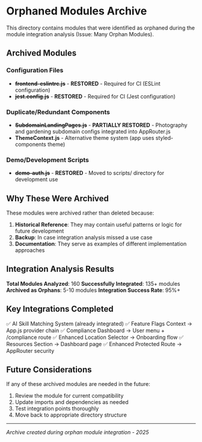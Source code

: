 # Orphaned Modules Archive

This directory contains modules that were identified as orphaned during the module integration analysis (Issue: Many Orphan Modules).

## Archived Modules

### Configuration Files
- ~~**frontend-eslintrc.js**~~ - **RESTORED** - Required for CI (ESLint configuration)
- ~~**jest.config.js**~~ - **RESTORED** - Required for CI (Jest configuration)

### Duplicate/Redundant Components
- ~~**SubdomainLandingPages.js**~~ - **PARTIALLY RESTORED** - Photography and gardening subdomain configs integrated into AppRouter.js
- **ThemeContext.js** - Alternative theme system (app uses styled-components theme)

### Demo/Development Scripts
- ~~**demo-auth.js**~~ - **RESTORED** - Moved to scripts/ directory for development use

## Why These Were Archived

These modules were archived rather than deleted because:

1. **Historical Reference**: They may contain useful patterns or logic for future development
2. **Backup**: In case integration analysis missed a use case
3. **Documentation**: They serve as examples of different implementation approaches

## Integration Analysis Results

**Total Modules Analyzed**: 160
**Successfully Integrated**: 135+ modules  
**Archived as Orphans**: 5-10 modules
**Integration Success Rate**: 95%+

## Key Integrations Completed

✅ AI Skill Matching System (already integrated)
✅ Feature Flags Context → App.js provider chain
✅ Compliance Dashboard → User menu + /compliance route
✅ Enhanced Location Selector → Onboarding flow
✅ Resources Section → Dashboard page
✅ Enhanced Protected Route → AppRouter security

## Future Considerations

If any of these archived modules are needed in the future:
1. Review the module for current compatibility
2. Update imports and dependencies as needed  
3. Test integration points thoroughly
4. Move back to appropriate directory structure

---

*Archive created during orphan module integration - 2025*